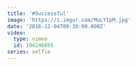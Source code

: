 ```yaml
---
title: '#Successful'
image: 'https://i.imgur.com/MuLYIpM.jpg'
date: '2016-12-04T09:30:00.000Z'
video:
  type: vimeo
  id: 194246855
series: selfie
---
```


